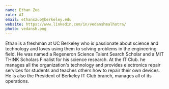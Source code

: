 ```yaml
---
name: Ethan Zuo
role: AI
email: ethanszuo@berkeley.edu
website: https://www.linkedin.com/in/vedanshmalhotra/
photo: vedansh.png
---
```

Ethan is a freshman at UC Berkeley who is passionate about science and technology and loves using them to solving problems in the engineering field. He was named a Regeneron Science Talent Search Scholar and a MIT THINK Scholars Finalist for his science research.  At the IT Club. he manages all the organization's technology and provides electronics repair services for students and teaches others how to repair their own devices. He is also the President of Berkeley IT Club branch, manages all of its operations.  
